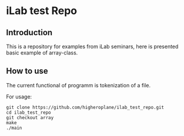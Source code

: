 # iLab test Repo

## Introduction

This is a repository for examples from iLab seminars, here is presented basic example of array-class.
## How to use

The current functional of programm is tokenization of a file.

For usage:

```
git clone https://github.com/higheroplane/ilab_test_repo.git
cd ilab_test_repo
git checkout array
make
./main
```
